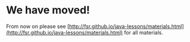 # We have moved!

From now on please see [http://fsr.github.io/java-lessons/materials.html](http://fsr.github.io/java-lessons/materials.html) for all materials.
